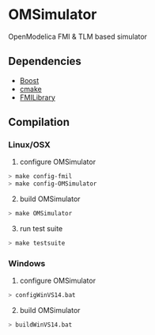 # OMSimulator
OpenModelica FMI &amp; TLM based simulator

## Dependencies
- [Boost](http://www.boost.org/)
- [cmake](http://www.cmake.org)
- [FMILibrary](http://www.jmodelica.org/FMILibrary)

## Compilation

### Linux/OSX
1. configure OMSimulator
```bash
> make config-fmil
> make config-OMSimulator
```

2. build OMSimulator
```bash
> make OMSimulator
```

3. run test suite
```bash
> make testsuite
```

### Windows
1. configure OMSimulator
```bash
> configWinVS14.bat
```

2. build OMSimulator
```bash
> buildWinVS14.bat
```
